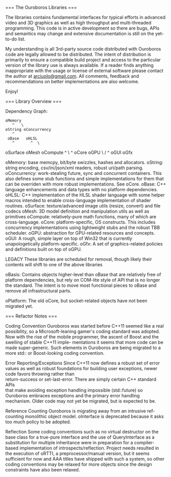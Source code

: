 === The Ouroboros Libraries ===

The libraries contains fundamental interfaces for typical efforts in advanced 
video and 3D graphics as well as high throughput and multi-threaded programming. 
This code is in active development so there are bugs, APIs and semantics may 
change and extensive documentation is still on the yet-to-do list.

My understanding is all 3rd-party source code distributed with Ouroboros code 
are legally allowed to be distributed. The intent of distribution is primarily 
to ensure a compatible build project and access to the particular version of the 
library use is always available. If a reader finds anything inappropriate with 
the usage or license of external software please contact the author at 
arciuolo@gmail.com. All comments, feedback and recommendations on better 
implementations are also welcome.

Enjoy!

=== Library Overview ===

Dependency Graph:

    oMemory
       ^   \
    oString oConcurrency
       ^
     oBase   oHLSL
       ^       ^  \
   oSurface  oMesh  oCompute
       ^   \   ^
		 oCore   oGPU
			 \    /  ^
		    oGUI  oGfx

oMemory: base memcpy, bit/byte swizzles, hashes and allocators.
oString: string encoding, csv/ini/json/xml readers, robust uri/path parsing.
oConcurrency: work-stealing future, sync and concurrent containers. This also
              defines some stub functions and simple implementations for them
							that can be overriden with more robust implementations. See oCore.
oBase: C++ language enhancements and data types with no platform dependencies.
oHLSL: C++ implementation of the HLSL shader language with some helper macros 
       intended to enable cross-language implementation of shader routines.
oSurface: texture/advanced image utils (resize, convert) and file codecs 
oMesh: 3D model definition and manipulation utils as well as primitives
oCompute: relatively-pure math functions, many of which are cross-language.
oCore: platform-specific, OS constructs. This includes concurrency 
			 implementations using lightweight stubs and the robust TBB scheduler.
oGPU: abstraction for GPU-related resources and concepts.
oGUI: A rough, simple layer on top of Win32 that is currently unapologetically
      platform-specific.
oGfx: A set of graphics-related policies and definitions built on top of oGPU.

LEGACY 
These libraries are scheduled for removal, though likely their contents will 
shift to one of the above libraries

oBasis: Contains objects higher-level than oBase that are relatively free of 
        platform dependencies, but rely on COM-lite style of API that is no 
				longer the standard. The intent is to move most functional pieces to 
				oBase and remove all infrastructural parts.

oPlatform: The old oCore, but socket-related objects have not been migrated yet.


=== Refactor Notes ===

Coding Convention
Ouroboros was started before C++11 seemed like a real possibility, so a 
Microsoft-leaning gamer's coding standard was adopted. Now with the rise of the 
mobile programmer, the ascent of Boost and the swelling of stable C++11 imple-
mentations it seems that more code can be made super-generic. Such elements in 
Ouroboros are being migrated to a more std:: or Boost-looking coding convention.                                                                                                                                       

Error Reporting/Exceptions
Since C++11 now defines a robust set of error values as well as robust 
foundations for building user exceptions, newer code favors throwing rather than    
return-success or set-last-error. There are simply certain C++ standard APIs                                                    
that make avoiding exception handling impossible (std::future) so Ouroboros 
embraces exceptions and the primary error handling mechanism. Older code may not 
yet be migrated, but is expected to be.

Reference Counting
Ouroboros is migrating away from an intrusive ref-counting monolithic object 
model. oInterface is deprecated because it asks too much policy to be adopted. 

Reflection
Some coding conventions such as no virtual destructor on the base class for a 
true-pure interface and the use of QueryInterface as a substitution for multiple 
inheritance were in preparation for a compiler-based implementation of 
introspects/reflection. Project needs resulted in the execution of oRTTI, a 
preprocessor/manual version, but it seems sufficient for now and AAA titles have 
shipped with such a system, so other coding conventions may be relaxed for more 
objects since the design constraints have also been relaxed.
